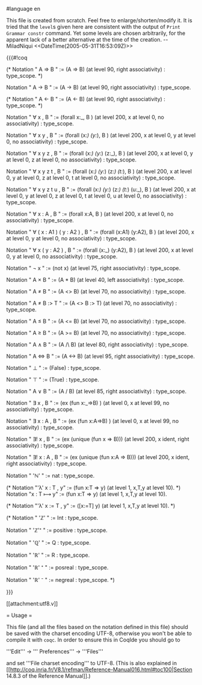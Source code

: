 #language en

This file is created from scratch. Feel free to enlarge/shorten/modify it. It is tried that the `level`s given here are consistent with the output of 
`Print Grammar constr` command.  Yet some levels are chosen arbitrarily, for the apparent lack of a better alternative at the time of the creation.  -- MiladNiqui <<DateTime(2005-05-31T16:53:09Z)>>


{{{#!coq

(* Notation " A ⇒ B " := (A => B) (at level 90, right associativity) : type_scope. *)

Notation " A → B " := (A -> B) (at level 90, right associativity) : type_scope.

(* Notation " A ← B " := (A <- B) (at level 90, right associativity) : type_scope. *)

Notation " ∀ x , B  " := (forall x:_, B ) (at level 200, x at level 0, no associativity) : type_scope.

Notation " ∀ x y , B  " := (forall (x:_) (y:_), B ) (at level 200, x at level 0, y at level 0, no associativity) : type_scope.

Notation " ∀ x y z , B  " := (forall (x:_) (y:_) (z:_), B ) (at level 200, x at level 0, y at level 0, z at level 0, no associativity) : type_scope.

Notation " ∀ x y z t , B  " := (forall (x:_) (y:_) (z:_) (t:_), B ) (at level 200, x at level 0, y at level 0, z at level 0, t at level 0, no associativity) : type_scope.

Notation " ∀ x y z t u , B  " := (forall (x:_) (y:_) (z:_) (t:_) (u:_), B ) (at level 200, x at level 0, y at level 0, z at level 0, t at level 0, u at level 0, no associativity) : type_scope.

Notation " ∀ x : A , B  " := (forall x:A, B ) (at level 200, x at level 0, no associativity) : type_scope.

Notation " ∀ ( x : A1 )  ( y : A2 ) , B  " := (forall (x:A1) (y:A2), B ) (at level 200, x at level 0, y at level 0, no associativity) : type_scope.

Notation " ∀ x ( y : A2 ) , B  " := (forall (x:_) (y:A2), B ) (at level 200, x at level 0, y at level 0, no associativity) : type_scope.

Notation " ¬ x " := (not  x) (at level 75, right associativity) : type_scope.

Notation " A × B " := (A * B) (at level 40, left associativity) : type_scope.

Notation " A ≠ B " := (A <> B) (at level 70, no associativity) : type_scope.

Notation " A ≠ B :> T " := (A <> B :> T) (at level 70, no associativity) : type_scope.

Notation " A ≤ B " := (A <= B) (at level 70, no associativity) : type_scope.

Notation " A ≥ B " := (A >= B) (at level 70, no associativity) : type_scope.

Notation " A ∧ B " := (A /\ B) (at level 80, right associativity) : type_scope.

Notation " A ⇔ B " := (A <-> B) (at level 95, right associativity) : type_scope.

Notation " ⊥ " := (False) : type_scope.

Notation " ⊤ " := (True) : type_scope.

Notation " A ∨ B " := (A \/ B) (at level 85, right associativity) : type_scope.

Notation " ∃ x , B  " := (ex (fun x:_=>B) ) (at level 0, x at level 99, no associativity) : type_scope.

Notation " ∃ x : A , B  " := (ex (fun x:A=>B) ) (at level 0, x at level 99, no associativity) : type_scope.

Notation " ∃! x , B  " := (ex (unique (fun x => B))) (at level 200, x ident, right associativity) : type_scope.

Notation " ∃! x : A , B  " := (ex (unique (fun x:A => B))) (at level 200, x ident, right associativity) : type_scope.

Notation " 'ℕ' " := nat : type_scope.

(* Notation  "'λ' x : T , y" := (fun x:T => y) (at level 1, x,T,y at level 10). *)
Notation  "x : T ⟼ y" := (fun x:T => y) (at level 1, x,T,y at level 10).

(* Notation  "'λ' x := T , y" := ([x:=T] y) (at level 1, x,T,y at level 10). *)


(* Notation " 'ℤ' " := Int : type_scope. 

Notation " 'ℤ'⁺ " := positive : type_scope.

Notation " 'ℚ' " := Q : type_scope.

Notation " 'ℝ' " := R : type_scope. 

Notation " 'ℝ' ⁺ " := posreal : type_scope.

Notation " 'ℝ' ⁻ " := negreal : type_scope. *)


}}}

[[attachment:utf8.v]]

= Usage =

This file (and all the files based on the notation defined in this file) should be saved with the charset encoding UTF-8, otherwise you won't be able to compile it with `coqc`. In order to ensure this in CoqIde you should go to 

'''Edit''' -> ''' Preferences''' -> '''Files''' 

and set '''File charset encoding''' to UTF-8. (This is also explained in [[http://coq.inria.fr/V8.1/refman/Reference-Manual016.html#toc100|Section 14.8.3 of the Reference Manual]].)
